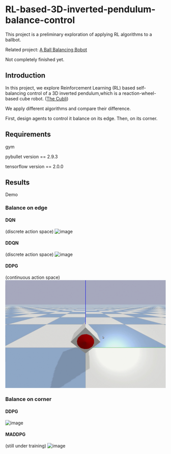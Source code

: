 # RL-based-3D-inverted-pendulum-balance-control
This project is a preliminary exploration of applying RL algorithms to a ballbot.


Related project: [A Ball Balancing Bobot](https://github.com/Pang-Yatian/A-Ball-Balacicng-Robot) 


Not completely finished yet.

## Introduction
In this project, we explore Reinforcement Learning (RL) based self-balancing control of a 3D inverted pendulum,which is a reaction-wheel-based cube robot. ([The Cubli](https://idsc.ethz.ch/research-dandrea/research-projects/archive/cubli.html))


We apply different algorithms and compare their difference.

First, design agents to control it balance on its edge. Then, on its corner.

## Requirements
gym

pybullet     version == 2.9.3

tensorflow   version == 2.0.0
 
## Results

Demo
### Balance on edge

#### DQN
(discrete action space)
![image](/gif/DQN.gif)
#### DDQN
(discrete action space)
![image](/gif/DDQN.gif)
#### DDPG
(continuous action space)
![image](/gif/DDPG.gif)

### Balance on corner
#### DDPG
![image](/gif/DDPG_corner.gif)

#### MADDPG
(still under training)
![image](/gif/MADDPG.gif)
